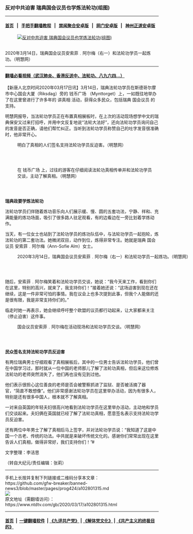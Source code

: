 ### 反对中共迫害 瑞典国会议员也学炼法轮功(组图)
------------------------

#### [首页](https://github.com/gfw-breaker/banned-news3/blob/master/README.md) &nbsp;&nbsp;|&nbsp;&nbsp; [手把手翻墙教程](https://github.com/gfw-breaker/guides/wiki) &nbsp;&nbsp;|&nbsp;&nbsp; [禁闻聚合安卓版](https://github.com/gfw-breaker/bn-android) &nbsp;&nbsp;|&nbsp;&nbsp; [网门安卓版](https://github.com/oGate2/oGate) &nbsp;&nbsp;|&nbsp;&nbsp; [神州正道安卓版](https://github.com/SzzdOgate/update) 



<div><div class="featured_image">
 <a href="https://i.ntdtv.com/assets/uploads/2020/03/2020-03-17_125644.jpg" target="_blank">
  <figure>
   <img alt="反对中共迫害 瑞典国会议员也学炼法轮功(组图)" src="https://i.ntdtv.com/assets/uploads/2020/03/2020-03-17_125644-800x450.jpg"/>
  </figure><br/>
 </a>
 <span class="caption">
  2020年3月14日，瑞典国会议员安索菲﹒阿尔梅（右一）和法轮功学员一起炼功。（明慧网）
 </span>
</div>
</div><hr/>

#### [翻墙必看视频（武汉肺炎、香港反送中、法轮功、八九六四...）](https://github.com/gfw-breaker/banned-news3/blob/master/pages/link3.md)

<div><div class="post_content" itemprop="articleBody">
 <p>
  【新唐人北京时间2020年03月17日讯】3月14日，瑞典法轮功学员在斯德哥尔摩市中心国会大厦（Riksdag）旁的
  <ok href="https://www.ntdtv.com/gb/钱币广场.htm">
   钱币广场
  </ok>
  （Mynttorget）上，一如既往地举办了在这里曾进行了许多年的
  <ok href="https://www.ntdtv.com/gb/讲真相.htm">
   讲真相
  </ok>
  活动，获得众多民众，包括瑞典
  <ok href="https://www.ntdtv.com/gb/国会议员.htm">
   国会议员
  </ok>
  的支持。
 </p>
 <p>
  明慧网报导，当法轮功学员正在布置真相展板时，在上次的活动现场想学中文的瑞典保安又过来打招呼，并用中文反复地说“法轮大法好”，还向法轮功学员询问自己的发音是否正确，请他们帮忙纠正。当听到法轮功学员称赞自己的吐字发音很准确时，他非常开心。
 </p>
 <figure class="wp-caption alignnone" id="attachment_102801320" style="width: 459px">
  <img alt="" class="size-full wp-image-102801320" src="https://i.ntdtv.com/assets/uploads/2020/03/2020-03-17_125308.jpg">
   <br/><figcaption class="wp-caption-text">
    明白了真相的人们签名支持法轮功学员反迫害。（明慧网）
   </figcaption><br/>
  </img>
 </figure><br/>
 <figure class="wp-caption alignnone" id="attachment_102801318" style="width: 448px">
  <img alt="" class="size-full wp-image-102801318" src="https://i.ntdtv.com/assets/uploads/2020/03/2020-03-17_125209.jpg">
   <br/><figcaption class="wp-caption-text">
    在
    <ok href="https://www.ntdtv.com/gb/钱币广场.htm">
     钱币广场
    </ok>
    上，过往的游客在仔细阅读法轮功真相传单并和法轮功学员交谈，主动了解真相。（明慧网）
   </figcaption><br/>
  </img>
 </figure><br/>
 <p>
  <strong>
   瑞典政要学炼法轮功
  </strong>
 </p>
 <p>
  法轮功学员们伴随着炼功音乐向人们展示缓、慢、圆的五套功法，宁静、祥和、充满能量的炼功场面，吸引了很多路人驻足观看，有的边看边在一旁比划着学炼动作。
 </p>
 <p>
  当天，有一位女士也站到了法轮功学员的炼功队伍中，与法轮功学员一起抱轮，炼法轮功的第二套功法。她微闭双目，动作到位，炼得非常专注。她就是瑞典
  <ok href="https://www.ntdtv.com/gb/国会议员.htm">
   国会议员
  </ok>
  安索菲﹒阿尔梅（Ann-Sofie Alm）女士。
 </p>
 <figure class="wp-caption alignnone" id="attachment_102801317" style="width: 591px">
  <img alt="" class="size-full wp-image-102801317" src="https://i.ntdtv.com/assets/uploads/2020/03/2020-03-17_125043.jpg"/>
  <br/><figcaption class="wp-caption-text">
   2020年3月14日，瑞典国会议员安索菲﹒阿尔梅（右一）和法轮功学员一起炼功。（明慧网）
  </figcaption><br/>
 </figure><br/>
 <p>
  随后，安索菲﹒阿尔梅笑着和法轮功学员交谈，她说：“我今天来工作，看到你们在这里，特别的高兴，就来了，我支持你们！”接着她还说：“这场迫害到现在还在继续，这是一件非常可怕的事情。我在议会上也多次提到此事，但我个人能做的还是很有限，我是非常支持你们的。”
 </p>
 <p>
  临走时她一再表示，她会继续呼吁整个欧盟的议员都行动起来，让大家都来关注（停止迫害）这件事。
 </p>
 <figure class="wp-caption alignnone" id="attachment_102801316" style="width: 600px">
  <img alt="" class="size-medium wp-image-102801316" src="https://i.ntdtv.com/assets/uploads/2020/03/2020-03-17_124932-600x566.jpg"/>
  <br/><figcaption class="wp-caption-text">
   国会议员安索菲﹒阿尔梅在活动现场和法轮功学员交谈。（明慧网）
  </figcaption><br/>
 </figure><br/>
 <p>
  <strong>
   民众签名支持法轮功学员反迫害
  </strong>
 </p>
 <p>
  有两位瑞典男士仔细观看了真相展板后，其中的一位男士告诉法轮功学员，他们曾在中国学习过，那时就从一位中国的老师那儿了解了法轮功真相，但后来这位修炼法轮功的老师突然消失了，他们再也没有见到过他。
 </p>
 <p>
  他们表示很担心这位善良的老师是否会被警察抓进了监狱、是否被活摘了器官，“简直不敢想像”。他们非常感谢法轮功学员在这里举办活动，因为有很多人，特别是还有很多中国人，根本就不了解真相。
 </p>
 <p>
  一对来自英国的年轻夫妇很高兴地看到法轮功学员在这里举办活动，主动地和学员们交谈起来。夫妇俩在英国就已经了解了法轮功真相，愿意签名表示支持法轮功学员反迫害。
 </p>
 <p>
  还有两位中年男士了解了真相后马上签字，并对法轮功学员说：“我知道了这是中国一个古老、传统的功法。中共就是来破坏传统文化的。感谢你们常常出现在这里告诉人们真相，做得非常好，我们支持你们！”#
 </p>
 <p>
  文字整理：李洁思
 </p>
 <p>
  （转自大纪元/责任编辑：张莉）
 </p>
 <div class="single_ad">
 </div>
</div>
</div>
<hr/>
手机上长按并复制下列链接或二维码分享本文章：<br/>
https://github.com/gfw-breaker/banned-news3/blob/master/pages/prog424/a102801315.md <br/>
<a href='https://github.com/gfw-breaker/banned-news3/blob/master/pages/prog424/a102801315.md'><img src='https://github.com/gfw-breaker/banned-news3/blob/master/pages/prog424/a102801315.md.png'/></a> <br/>
原文地址（需翻墙访问）：https://www.ntdtv.com/gb/2020/03/17/a102801315.html


------------------------
#### [首页](https://github.com/gfw-breaker/banned-news3/blob/master/README.md) &nbsp;|&nbsp; [一键翻墙软件](https://github.com/gfw-breaker/nogfw/blob/master/README.md) &nbsp;| [《九评共产党》](https://github.com/gfw-breaker/9ping.md/blob/master/README.md#九评之一评共产党是什么) | [《解体党文化》](https://github.com/gfw-breaker/jtdwh.md/blob/master/README.md) | [《共产主义的终极目的》](https://github.com/gfw-breaker/gczydzjmd.md/blob/master/README.md)


<img src='http://gfw-breaker.win/banned-news3/pages/prog424/a102801315.md' width='0px' height='0px'/>